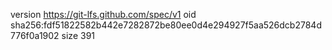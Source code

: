 version https://git-lfs.github.com/spec/v1
oid sha256:fdf51822582b442e7282872be80ee0d4e294927f5aa526dcb2784d776f0a1902
size 391
